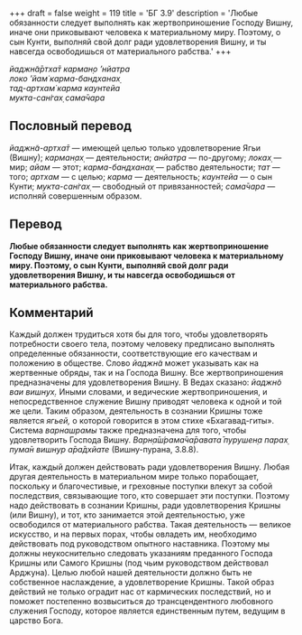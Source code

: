 +++
draft = false
weight = 119
title = 'БГ 3.9'
description = 'Любые обязанности следует выполнять как жертвоприношение Господу Вишну, иначе они приковывают человека к материальному миру. Поэтому, о сын Кунти, выполняй свой долг ради удовлетворения Вишну, и ты навсегда освободишься от материального рабства.'
+++

_йаджн̃а̄ртха̄т карман̣о ’нйатра  
локо ’йам̇ карма-бандханах̣  
тад-артхам̇ карма каунтейа  
мукта-сан̇гах̣ сама̄чара_

## Пословный перевод

_йаджн̃а_\-_артха̄т_ — имеющей целью только удовлетворение Ягьи (Вишну); _карман̣ах̣_ — деятельности; _анйатра_ — по-другому; _локах̣_ — мир; _айам_ — этот; _карма_\-_бандханах̣_ — рабство деятельности; _тат_ — того; _артхам_ — с целью; _карма_ — деятельность; _каунтейа_ — о сын Кунти; _мукта_\-_сан̇гах̣_ — свободный от привязанностей; _сама̄чара_ — исполняй совершенным образом.

## Перевод

**Любые обязанности следует выполнять как жертвоприношение Господу Вишну, иначе они приковывают человека к материальному миру. Поэтому, о сын Кунти, выполняй свой долг ради удовлетворения Вишну, и ты навсегда освободишься от материального рабства.**

## Комментарий

Каждый должен трудиться хотя бы для того, чтобы удовлетворять потребности своего тела, поэтому человеку предписано выполнять определенные обязанности, соответствующие его качествам и положению в обществе. Слово _йаджн̃а_ может указывать как на жертвенные обряды, так и на Господа Вишну. Все жертвоприношения предназначены для удовлетворения Вишну. В Ведах сказано: _йаджн̃о ваи вишн̣ух̣._ Иными словами, и ведические жертвоприношения, и непосредственное служение Вишну приводят человека к одной и той же цели. Таким образом, деятельность в сознании Кришны тоже является _ягьей,_ о которой говорится в этом стихе «Бхагавад-гиты». Система _варнашрамы_ также предназначена для того, чтобы удовлетворить Господа Вишну. _Варн̣а̄ш́рама̄ча̄равата̄ пурушен̣а парах̣ пума̄н вишн̣ур а̄ра̄дхйате_ (Вишну-пурана, 3.8.8).

Итак, каждый должен действовать ради удовлетворения Вишну. Любая другая деятельность в материальном мире только порабощает, поскольку и благочестивые, и греховные поступки влекут за собой последствия, связывающие того, кто совершает эти поступки. Поэтому надо действовать в сознании Кришны, ради удовлетворения Кришны (или Вишну), и тот, кто занимается этой деятельностью, уже освободился от материального рабства. Такая деятельность — великое искусство, и на первых порах, чтобы овладеть им, необходимо действовать под руководством опытного наставника. Поэтому мы должны неукоснительно следовать указаниям преданного Господа Кришны или Самого Кришны (под чьим руководством действовал Арджуна). Целью любой нашей деятельности должно быть не собственное наслаждение, а удовлетворение Кришны. Такой образ действий не только оградит нас от кармических последствий, но и поможет постепенно возвыситься до трансцендентного любовного служения Господу, которое является единственным путем, ведущим в царство Бога.
